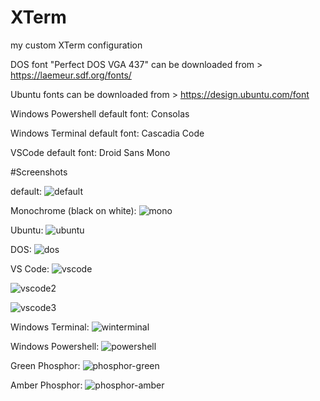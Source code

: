 # XTerm

my custom XTerm configuration

DOS font "Perfect DOS VGA 437" can be downloaded from > https://laemeur.sdf.org/fonts/

Ubuntu fonts can be downloaded from > https://design.ubuntu.com/font

Windows Powershell default font: Consolas

Windows Terminal default font: Cascadia Code

VSCode default font: Droid Sans Mono

#Screenshots

default:
![default](https://user-images.githubusercontent.com/72235930/217951637-c75feb1b-5c29-40e4-a06e-b80644427159.png)

Monochrome (black on white):
![mono](https://user-images.githubusercontent.com/72235930/217951769-e2e38914-e554-47b7-b61a-416ea7086384.png)

Ubuntu:
![ubuntu](https://user-images.githubusercontent.com/72235930/217951710-9476fb05-e288-40dd-a4d5-d70e018c8181.png)

DOS:
![dos](https://user-images.githubusercontent.com/72235930/217951676-ca805c77-6683-49bc-b570-df5bacfa3550.png)

VS Code:
![vscode](https://user-images.githubusercontent.com/72235930/217951853-2300510c-a99b-4ff1-8dae-89d1e7cd946f.png)

![vscode2](https://user-images.githubusercontent.com/72235930/217951874-beb9ba2c-dc17-4219-b12e-479c18111b6f.png)

![vscode3](https://user-images.githubusercontent.com/72235930/217951886-fd6f7524-1ce5-4f05-b94f-5d2a5723e7c1.png)

Windows Terminal:
![winterminal](https://user-images.githubusercontent.com/72235930/217951932-8fbd8d17-cd42-4e4b-9dd2-661a0fc7f4f0.png)

Windows Powershell:
![powershell](https://user-images.githubusercontent.com/72235930/217952104-d529aef6-555f-4d72-8230-5b0e2caf3215.png)

Green Phosphor:
![phosphor-green](https://user-images.githubusercontent.com/72235930/217952023-97122ed4-8c0f-479f-934d-e79b87b0c36e.png)

Amber Phosphor:
![phosphor-amber](https://user-images.githubusercontent.com/72235930/217952057-b5054437-f683-4ed2-9c07-38e350758807.png)
